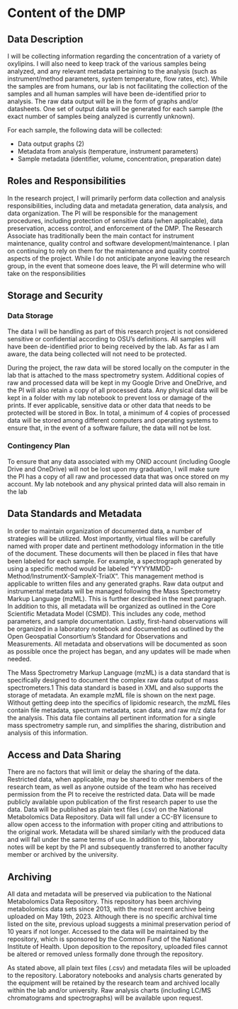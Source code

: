 # Content of the DMP

## Data Description
I will be collecting information regarding the concentration of a variety of oxylipins. I will also need to keep track
of the various samples being analyzed, and any relevant metadata pertaining to the analysis (such as
instrument/method parameters, system temperature, flow rates, etc). While the samples are from
humans, our lab is not facilitating the collection of the samples and all human samples will have been
de-identified prior to analysis. The raw data output will be in the form of graphs and/or datasheets.
One set of output data will be generated for each sample (the exact number of samples being analyzed is currently unknown).

For each sample, the following data will be collected:
* Data output graphs (2)
* Metadata from analysis (temperature, instrument parameters)
* Sample metadata (identifier, volume, concentration, preparation date)

## Roles and Responsibilities
In the research project, I will primarily perform data collection and analysis responsibilities, 
including data and metadata generation, data analysis, and data organization. The PI will be 
responsible for the management procedures, including protection of sensitive data (when 
applicable), data preservation, access control, and enforcement of the DMP. The Research 
Associate has traditionally been the main contact for instrument maintenance, quality control and 
software development/maintenance. I plan on continuing to rely on them for the maintenance and 
quality control aspects of the project. While I do not anticipate anyone leaving the research 
group, in the event that someone does leave, the PI will determine who will take on the 
responsibilities

## Storage and Security
### Data Storage
The data I will be handling as part of this research project is not considered sensitive or 
confidential according to OSU’s definitions. All samples will have been de-identified prior to 
being received by the lab. As far as I am aware, the data being collected will not need to be 
protected.

During the project, the raw data will be stored locally on the computer in the lab that is 
attached to the mass spectrometry system. Additional copies of raw and processed data will be 
kept in my Google Drive and OneDrive, and the PI will also retain a copy of all processed data.
Any physical data will be kept in a folder with my lab notebook to prevent loss or damage of the 
prints. If ever applicable, sensitive data or other data that needs to be protected will be stored in 
Box. In total, a minimum of 4 copies of processed data will be stored among different computers 
and operating systems to ensure that, in the event of a software failure, the data will not be lost. 
    
### Contingency Plan
To ensure that any data associated with my ONID account (including Google Drive and 
OneDrive) will not be lost upon my graduation, I will make sure the PI has a copy of all raw and 
processed data that was once stored on my account. My lab notebook and any physical printed 
data will also remain in the lab

## Data Standards and Metadata
In order to maintain organization of documented data, a number of strategies will be utilized. 
Most importantly, virtual files will be carefully named with proper date and pertinent 
methodology information in the title of the document. These documents will then be placed in 
files that have been labeled for each sample. For example, a spectrograph generated by using a 
specific method would be labeled “YYYYMMDD-Method/InstrumentX-SampleX-TrialX”. This 
management method is applicable to written files and any generated graphs. Raw data output and 
instrumental metadata will be managed following the Mass Spectrometry Markup Language 
(mzML). This is further described in the next paragraph. In addition to this, all metadata will be 
organized as outlined in the Core Scientific Metadata Model (CSMD). This includes any code, 
method parameters, and sample documentation. Lastly, first-hand observations will be organized 
in a laboratory notebook and documented as outlined by the Open Geospatial Consortium’s
Standard for Observations and Measurements. All metadata and observations will be documented 
as soon as possible once the project has began, and any updates will be made when needed.

The Mass Spectrometry Markup Language (mzML) is a data standard that is specifically 
designed to document the complex raw data output of mass spectrometers.1 This data standard is 
based in XML and also supports the storage of metadata. An example mzML file is shown on the 
next page. Without getting deep into the specifics of lipidomic research, the mzML files contain
file metadata, spectrum metadata, scan data, and raw m/z data for the analysis. This data file 
contains all pertinent information for a single mass spectrometry sample run, and simplifies the 
sharing, distribution and analysis of this information.

## Access and Data Sharing
There are no factors that will limit or delay the sharing of the data. Restricted data,
when applicable, may be shared to other members of the research team, as well as anyone
outside of the team who has received permission from the PI to receive the restricted data.
Data will be made publicly available upon publication of the first research paper to use the 
data. Data will be published as plain text files (.csv) on the National Metabolomics Data 
Repository. Data will fall under a CC-BY licensure to allow open access to the information with 
proper citing and attributions to the original work. Metadata will be shared similarly with the 
produced data and will fall under the same terms of use. In addition to this, laboratory notes 
will be kept by the PI and subsequently transferred to another faculty member or archived by 
the university.

## Archiving
All data and metadata will be preserved via publication to the National Metabolomics 
Data Repository. This repository has been archiving metabolomics data sets since 2013, with 
the most recent archive being uploaded on May 19th, 2023. Although there is no specific 
archival time listed on the site, previous upload suggests a minimal preservation period of 10 
years if not longer. Accessed to the data will be maintained by the repository, which is 
sponsored by the Common Fund of the National Institute of Health. Upon deposition to the 
repository, uploaded files cannot be altered or removed unless formally done through the 
repository.

As stated above, all plain text files (.csv) and metadata files will be uploaded to the 
repository. Laboratory notebooks and analysis charts generated by the equipment will be 
retained by the research team and archived locally within the lab and/or university. Raw 
analysis charts (including LC/MS chromatograms and spectrographs) will be available upon 
request.
